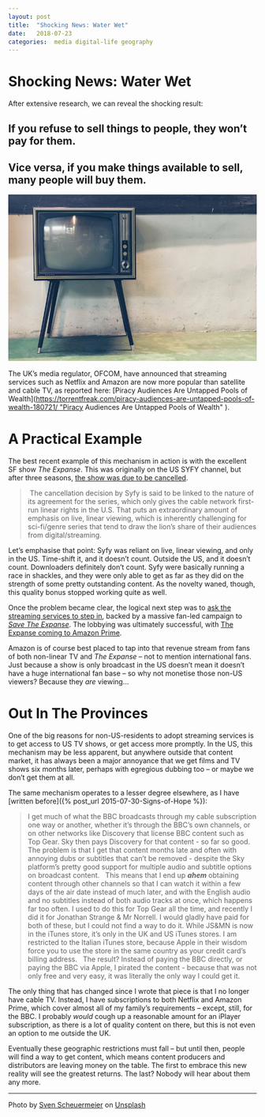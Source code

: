 ```yaml
---
layout: post
title:  "Shocking News: Water Wet"
date:   2018-07-23 
categories:  media digital-life geography 
---
```


# Shocking News: Water Wet


After extensive research, we can reveal the shocking result: 

## If you refuse to sell things to people, they won’t pay for them. 

## Vice versa, if you make things available to sell, many people will buy them.

![](/images/unknown_filename.309.png)

The UK’s media regulator, OFCOM, have announced that streaming services such as Netflix and Amazon are now more popular than satellite and cable TV, as reported here: [Piracy Audiences Are Untapped Pools of Wealth](https://torrentfreak.com/piracy-audiences-are-untapped-pools-of-wealth-180721/ "Piracy Audiences Are Untapped Pools of Wealth" ).

# A Practical Example

The best recent example of this mechanism in action is with the excellent SF show *The Expanse*. This was originally on the US SYFY channel, but after three seasons, [the show was due to be cancelled](https://deadline.com/2018/05/the-expanse-canceled-syfy-after-three-seasons-to-be-shopped-1202388026/).

> The cancellation decision by Syfy is said to be linked to the nature of its agreement for the series, which only gives the cable network first-run linear rights in the U.S. That puts an extraordinary amount of emphasis on live, linear viewing, which is inherently challenging for sci-fi/genre series that tend to draw the lion’s share of their audiences from digital/streaming.

Let’s emphasise that point: Syfy was reliant on live, linear viewing, and only in the US. Time-shift it, and it doesn’t count. Outside the US, and it doesn’t count. Downloaders definitely don’t count. Syfy were basically running a race in shackles, and they were only able to get as far as they did on the strength of some pretty outstanding content. As the novelty waned, though, this quality bonus stopped working quite as well.

Once the problem became clear, the logical next step was to [ask the streaming services to step in](https://www.independent.co.uk/arts-entertainment/tv/news/the-expanse-season-3-george-rr-martin-will-wheaton-amazon-netflix-renewal-cancelled-a8357586.html), backed by a massive fan-led campaign to [*Save The Expanse*](https://www.savetheexpanse.org). The lobbying was ultimately successful, with [The Expanse coming to Amazon Prime](https://deadline.com/2018/05/the-expanse-amazon-picks-up-space-drama-series-season-4-syfy-cancellation-1202398511/).

Amazon is of course best placed to tap into that revenue stream from fans of both non-linear TV and *The Expanse* – not to mention international fans. Just because a show is only broadcast in the US doesn’t mean it doesn’t have a huge international fan base – so why not monetise those non-US viewers? Because they *are* viewing…

# Out In The Provinces

One of the big reasons for non-US-residents to adopt streaming services is to get access to US TV shows, or get access more promptly. In the US, this mechanism may be less apparent, but anywhere outside that content market, it has always been a major annoyance that we get films and TV shows six months later, perhaps with egregious dubbing too – or maybe we don’t get them at all.

The same mechanism operates to a lesser degree elsewhere, as I have [written before]({% post_url 2015-07-30-Signs-of-Hope %}):

> I get much of what the BBC broadcasts through my cable subscription one way or another, whether it’s through the BBC’s own channels, or on other networks like Discovery that license BBC content such as Top Gear. Sky then pays Discovery for that content - so far so good. The problem is that I get that content months late and often with annoying dubs or subtitles that can’t be removed - despite the Sky platform’s pretty good support for multiple audio and subtitle options on broadcast content.
> 
> This means that I end up ***ahem*** obtaining content through other channels so that I can watch it within a few days of the air date instead of much later, and with the English audio and no subtitles instead of both audio tracks at once, which happens far too often. I used to do this for Top Gear all the time, and recently I did it for Jonathan Strange & Mr Norrell. I would gladly have paid for both of these, but I could not find a way to do it. While JS&MN is now in the iTunes store, it’s only in the UK and US iTunes stores. I am restricted to the Italian iTunes store, because Apple in their wisdom force you to use the store in the same country as your credit card’s billing address.
> 
> The result? Instead of paying the BBC directly, or paying the BBC via Apple, I pirated the content - because that was not only free and very easy, it was literally the only way I could get it.

The only thing that has changed since I wrote that piece is that I no longer have cable TV. Instead, I have subscriptions to both Netflix and Amazon Prime, which cover almost all of my family’s requirements – except, still, for the BBC. I probably *would* cough up a reasonable amount for an iPlayer subscription, as there is a lot of quality content on there, but this is not even an option to me outside the UK.

Eventually these geographic restrictions must fall – but until then, people will find a way to get content, which means content producers and distributors are leaving money on the table. The first to embrace this new reality will see the greatest returns. The last? Nobody will hear about them any more.

***
Photo by [Sven Scheuermeier](http://svenscheuermeier.ch) on [Unsplash](https://unsplash.com/search/photos/tv?utm_source=unsplash&utm_medium=referral&utm_content=creditCopyText)

           